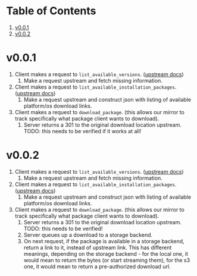 
# Table of Contents

1.  [v0.0.1](#org51e8163)
2.  [v0.0.2](#org47e4b2a)



<a id="org51e8163"></a>

# v0.0.1

1.  Client makes a request to `list_available_versions`. ([upstream docs](https://developer.hashicorp.com/terraform/internals/provider-network-mirror-protocol#list-available-versions))
    1.  Make a request upstream and fetch missing information.
2.  Client makes a request to `list_available_installation_packages`. ([upstream docs](https://developer.hashicorp.com/terraform/internals/provider-network-mirror-protocol#list-available-installation-packages))
    1.  Make a request upstream and construct json with listing of available platform/os download links.
3.  Client makes a request to `download_package`. (this allows our mirror to track specifically what package client wants to download).
    1.  Server returns a 301 to the original download location upstream. TODO: this needs to be verified if it works at all!


<a id="org47e4b2a"></a>

# v0.0.2

1.  Client makes a request to `list_available_versions`. ([upstream docs](https://developer.hashicorp.com/terraform/internals/provider-network-mirror-protocol#list-available-versions))
    1.  Make a request upstream and fetch missing information.
2.  Client makes a request to `list_available_installation_packages`. ([upstream docs](https://developer.hashicorp.com/terraform/internals/provider-network-mirror-protocol#list-available-installation-packages))
    1.  Make a request upstream and construct json with listing of available platform/os download links.
3.  Client makes a request to `download_package`. (this allows our mirror to track specifically what package client wants to download).
    1.  Server returns a 301 to the original download location upstream. TODO: this needs to be verified!
    2.  Server queues up a download to a storage backend.
    3.  On next request, if the package is available in a storage backend, return a link to it, instead of upstream link.
        This has different meanings, depending on the storage backend - for the local one, it would mean to return the bytes (or start streaming them), for the s3 one, it would mean to return a pre-authorized download url.

